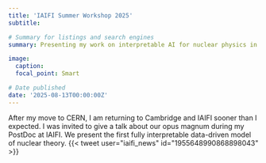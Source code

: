 ```yaml
---
title: 'IAIFI Summer Workshop 2025'
subtitle:

# Summary for listings and search engines
summary: Presenting my work on interpretable AI for nuclear physics in this year's IAIFI Summer Workshop at Harvard.

image:
  caption: 
  focal_point: Smart

# Date published
date: '2025-08-13T00:00:00Z'
---
```

After my move to CERN, I am returning to Cambridge and IAIFI sooner than I expected. I was invited to give a talk about our opus magnum during my PostDoc at IAIFI. We present the first fully interpretable data-driven model of nuclear theory.
{{< tweet user="iaifi_news" id="1955648990868898043" >}} 

